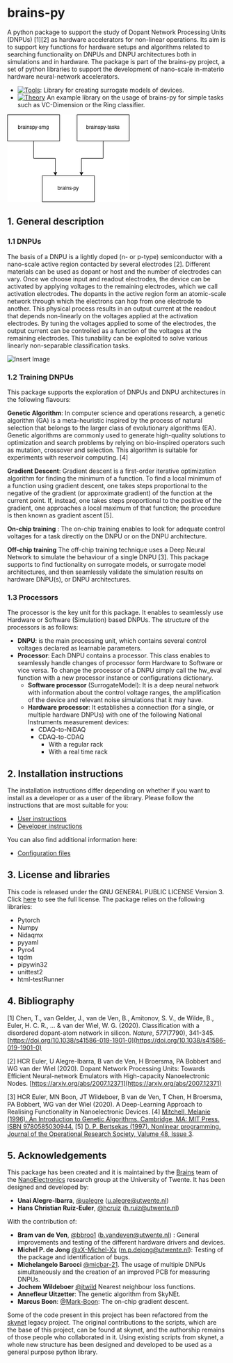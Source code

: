 
# brains-py #

A python package to support the study of Dopant Network Processing Units (DNPUs) [1][2] as hardware accelerators for non-linear operations. Its aim is to support key functions for hardware setups and algorithms related to searching functionality on DNPUs and DNPU architectures both in simulations and in hardware.  The package is part of the brains-py project, a set of python libraries to support the development of nano-scale in-materio hardware neural-network accelerators.

 *   [![Tools](https://img.shields.io/badge/brainspy-smg-darkblue.svg)](https://github.com/BraiNEdarwin/brainspy-smg): Library for creating surrogate models of devices.
 *  [![Theory](https://img.shields.io/badge/brainspy-tasks-lightblue.svg)](https://github.com/BraiNEdarwin/brainspy-tasks) An example library on the usage of brains-py for simple tasks such as VC-Dimension or the Ring classifier.

![Insert image](https://raw.githubusercontent.com/BraiNEdarwin/brains-py/master/doc/figures/packages.png)


## 1. General description ##
### 1.1 DNPUs ###
The basis of a DNPU is a lightly doped (n- or p-type) semiconductor with a nano-scale active region contacted by several electrodes [2]. Different materials can be used as dopant or host and the number of electrodes can vary. Once we choose input and readout electrodes, the device can be activated by applying voltages to the remaining electrodes, which we call activation electrodes. The dopants in the active region form an atomic-scale network through which the electrons can hop from one electrode to another. This physical process results in an output current at the readout that depends non-linearly on the voltages applied at the activation electrodes. By tuning the voltages applied to some of the electrodes, the output current can be controlled as a function of the voltages at the remaining electrodes. This tunability can be exploited to solve various linearly non-separable classification tasks.

![Insert Image](https://raw.githubusercontent.com/BraiNEdarwin/brains-py/master/doc/figures/dnpu.png)

### 1.2 Training DNPUs ###
This package supports the exploration of DNPUs and DNPU architectures in the following flavours:

**Genetic Algorithm**: In computer science and operations research, a genetic algorithm (GA) is a meta-heuristic inspired by the process of natural selection that belongs to the larger class of evolutionary algorithms (EA). Genetic algorithms are commonly used to generate high-quality solutions to optimization and search problems by relying on bio-inspired operators such as mutation, crossover and selection. This algorithm is suitable for experiments with reservoir computing. [4]

**Gradient Descent**: Gradient descent is a first-order iterative optimization algorithm for finding the minimum of a function. To find a local minimum of a function using gradient descent, one takes steps proportional to the negative of the gradient (or approximate gradient) of the function at the current point. If, instead, one takes steps proportional to the positive of the gradient, one approaches a local maximum of that function; the procedure is then known as gradient ascent [5].

**On-chip training** : The on-chip training enables to look for adequate control voltages for a task directly on the DNPU or on the DNPU architecture.

**Off-chip training** The off-chip training technique uses a Deep Neural Network to simulate the behaviour of a single DNPU [3]. This package supports to find fuctionality on surrogate models, or surrogate model architectures, and then seamlessly validate the simulation results on hardware DNPU(s), or DNPU architectures.

### 1.3 Processors ###
The processor is the key unit for this package. It enables to seamlessly use Hardware or Software (Simulation) based  DNPUs. The structure of the processors is as follows:

* **DNPU**: is the main processing unit, which contains several control voltages declared as learnable parameters.
* **Processor**: Each DNPU contains a processor. This class enables to seamlessly handle changes of processor form Hardware to Software or vice versa. To change the processor of a DNPU simply call the hw_eval function with a new processor instance or configurations dictionary.
	* **Software processor** (SurrogateModel): It is a deep neural network with information about the  control voltage ranges, the amplification of the device and relevant noise simulations that it may have.
	* **Hardware processor**: It establishes a connection (for a single, or multiple hardware DNPUs) with one of the following National Instruments measurement devices:
		* CDAQ-to-NiDAQ
		* CDAQ-to-CDAQ
			* With a regular rack
			* With a real time rack


## 2. Installation instructions ##
The installation instructions differ depending on whether if you want to install as a developer or as a user of the library. Please follow the instructions that are most suitable for you:
* [User instructions](https://github.com/BraiNEdarwin/brains-py/blob/master/doc/USER_INSTRUCTIONS.md)
* [Developer instructions](https://github.com/BraiNEdarwin/brains-py/blob/master/doc/DEVELOPER_INSTRUCTIONS.md)

You can also find additional information here:
* [Configuration files](https://github.com/BraiNEdarwin/brains-py/blob/master/doc/CONFIGURATION_FILES.md)

## 3. License and libraries ##
This code is released under the GNU GENERAL PUBLIC LICENSE Version 3. Click [here](https://github.com/BraiNEdarwin/brains-py/blob/master/doc/LICENSE) to see the full license.
The package relies on the following libraries:
* Pytorch
* Numpy
* Nidaqmx
* pyyaml
* Pyro4
* tqdm
* pipywin32
* unittest2
* html-testRunner

## 4. Bibliography

[1] Chen, T., van Gelder, J., van de Ven, B., Amitonov, S. V., de Wilde, B., Euler, H. C. R., ... & van der Wiel, W. G. (2020). Classification with a disordered dopant-atom network in silicon. _Nature_, _577_(7790), 341-345. [https://doi.org/10.1038/s41586-019-1901-0](https://doi.org/10.1038/s41586-019-1901-0)

[2] HCR Euler, U Alegre-Ibarra, B van de Ven, H Broersma, PA Bobbert and WG van der Wiel (2020). Dopant Network Processing Units: Towards Efficient Neural-network Emulators with High-capacity Nanoelectronic Nodes. [https://arxiv.org/abs/2007.12371](https://arxiv.org/abs/2007.12371)

[3] HCR Euler, MN Boon, JT Wildeboer, B van de Ven, T Chen, H Broersma, PA Bobbert, WG van der Wiel (2020). A Deep-Learning Approach to Realising Functionality in Nanoelectronic Devices.
[4] [Mitchell, Melanie (1996). An Introduction to Genetic Algorithms. Cambridge, MA: MIT Press. ISBN 9780585030944.](https://books.google.nl/books?hl=en&lr=&id=0eznlz0TF-IC&oi=fnd&pg=PP9&ots=shoJ1029Jc&sig=wZ2khjtK5Gf468MmMZ-xOxepr1M&redir_esc=y#v=onepage&q&f=false)
[5] [D. P. Bertsekas (1997). Nonlinear programming. Journal of the Operational Research Society, Valume 48, Issue 3](https://doi.org/10.1057/palgrave.jors.2600425).

## 5. Acknowledgements
This package has been created and it is maintained by the [Brains](https://www.utwente.nl/en/brains/) team of the [NanoElectronics](https://www.utwente.nl/en/eemcs/ne/) research group at the University of Twente. It has been designed and developed by:
-   **Unai Alegre-Ibarra**, [@ualegre](https://github.com/ualegre) ([u.alegre@utwente.nl](mailto:u.alegre@utwente.nl))
-   **Hans Christian Ruiz-Euler**, [@hcruiz](https://github.com/hcruiz) ([h.ruiz@utwente.nl](mailto:h.ruiz@utwente.nl))

With the contribution of:
-  **Bram van de Ven**, [@bbroo1](https://github.com/bbroo1) ([b.vandeven@utwente.nl](mailto:b.vandeven@utwente.nl)) : General improvements and testing of the different hardware drivers and devices.
- **Michel P. de Jong** [@xX-Michel-Xx](https://github.com/xX-Michel-Xx) ([m.p.dejong@utwente.nl](mailto:m.p.dejong@utwente.nl)): Testing of the package and identification of bugs.
 - **Michelangelo Barocci** [@micbar-21](https://github.com/micbar-21/).  The usage of multiple DNPUs simultaneously and the creation of an improved PCB for measuring DNPUs.
 - **Jochem Wildeboer** [@jtwild](https://github.com/jtwild/)  Nearest neighbour loss functions.
 - **Annefleur Uitzetter**: The genetic algorithm from SkyNEt.
 - **Marcus Boon**: [@Mark-Boon](https://github.com/Mark-Boon): The on-chip gradient descent.

Some of the code present in this project has been refactored from the [skynet](https://github.com/BraiNEdarwin/SkyNEt) legacy project. The original contributions to the scripts, which are the base of this project, can be found at skynet, and the authorship remains of those people who collaborated in it. Using existing scripts from skynet, a whole new structure has been designed and developed to be used as a general purpose python library.  
